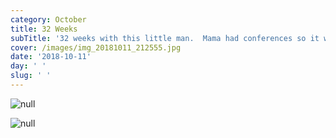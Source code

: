 ```yaml
---
category: October
title: 32 Weeks
subTitle: '32 weeks with this little man.  Mama had conferences so it was a boys night.  '
cover: /images/img_20181011_212555.jpg
date: '2018-10-11'
day: ' '
slug: ' '
---
```

![null](/images/img_20181011_212555.jpg)

![null](/images/00100sportrait_00100_burst20181011174126589_cover.jpg)
